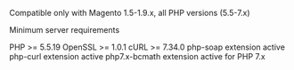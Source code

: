 Compatible only with Magento 1.5-1.9.x, all PHP versions (5.5-7.x)

Minimum server requirements

PHP >= 5.5.19
OpenSSL >= 1.0.1
cURL >= 7.34.0
php-soap extension active
php-curl extension active
php7.x-bcmath extension active for PHP 7.x
